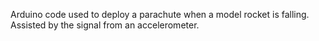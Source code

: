 Arduino code used to deploy a parachute when a model rocket is falling.
Assisted by the signal from an accelerometer.
